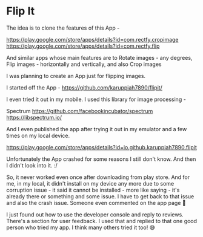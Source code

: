 # Flip It

The idea is to clone the features of this App - 

https://play.google.com/store/apps/details?id=com.rectfy.cropimage
https://play.google.com/store/apps/details?id=com.rectfy.flip

And similar apps whose main features are to Rotate images - any degrees, Flip
images - horizontally and vertically, and also Crop images

I was planning to create an App just for flipping images.

I started off the App - https://github.com/karuppiah7890/flipit/

I even tried it out in my mobile. I used this library for image processing -

Spectrum
https://github.com/facebookincubator/spectrum
https://libspectrum.io/

And I even published the app after trying it out in my emulator and a few
times on my local device. 

https://play.google.com/store/apps/details?id=io.github.karuppiah7890.flipit

Unfortunately the App crashed for some reasons I still don't know. And then
I didn't look into it. :/ 

So, it never worked even once after downloading from play store. And for me,
in my local, it didn't install on my device any more due to some corruption
issue - it said it cannot be installed - more like saying - it's already there
or something and some issue. I have to get back to that issue and also the
crash issue. Someone even commented on the app page 🙈 

I just found out how to use the developer console and reply to reviews. There's
a section for user feedback. I used that and replied to that one good person
who tried my app. I think many others tried it too! 😅
